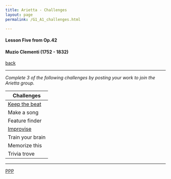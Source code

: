 ```yaml
---
title: Arietta - Challenges
layout: page
permalink: /G1_A1_challenges.html

---
```



#### Lesson Five from Op.42

#### Muzio Clementi (1752 - 1832)

[back](G1_A1_pathway2)

***

*Complete 3 of the following challenges by posting your work to join the Arietta group.*

| Challenges | 
| ------------ | 
| [Keep the beat](G1_A1_clap_challenge.html)       |
| Make a song      |
| Feature finder	       |
|[Improvise](G1_A1_improv_challenge.html)|
|Train your brain|
|Memorize this|
|Trivia trove |


***



[PPP](https://itunes.apple.com/gb/app/abrsm-piano-practice-partner/id891238739?mt=8>)



